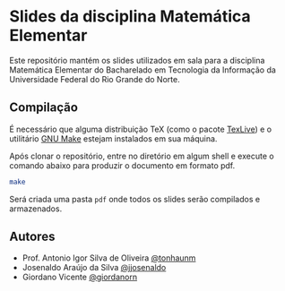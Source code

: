 # Slides da disciplina Matemática Elementar
Este repositório mantém os slides utilizados em sala para a disciplina Matemática Elementar do Bacharelado em Tecnologia da Informação da Universidade Federal do Rio Grande do Norte.

## Compilação
É necessário que alguma distribuição TeX (como o pacote [TexLive](https://tug.org/texlive/)) e o utilitário [GNU Make](https://www.gnu.org/software/make/) estejam instalados em sua máquina.

Após clonar o repositório, entre no diretório em algum shell e execute o comando abaixo para produzir o documento em formato pdf.

```sh
make
```

Será criada uma pasta `pdf` onde todos os slides serão compilados e armazenados.

## Autores
- Prof. Antonio Igor Silva de Oliveira [@tonhaunm](https://github.com/tonhaunm)
- Josenaldo Araújo da Silva [@jjosenaldo](https://github.com/jjosenaldo)
- Giordano Vicente [@giordanorn](https://github.com/giordanorn)

